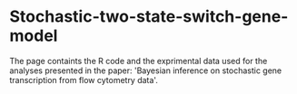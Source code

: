 # Stochastic-two-state-switch-gene-model
The page containts the R code and the exprimental data used for the analyses presented in the paper: 'Bayesian  inference on stochastic  gene transcription from flow cytometry data'.
